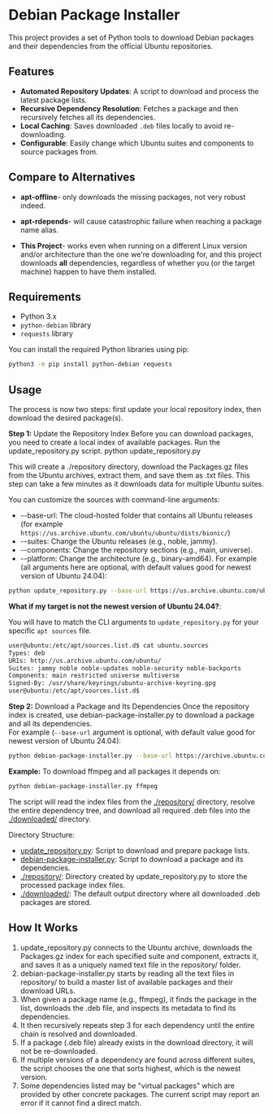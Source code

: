 # Debian Package Installer

This project provides a set of Python tools to download Debian packages and their dependencies from the official Ubuntu repositories.

## Features

-   **Automated Repository Updates**: A script to download and process the latest package lists.
-   **Recursive Dependency Resolution**: Fetches a package and then recursively fetches all its dependencies.
-   **Local Caching**: Saves downloaded `.deb` files locally to avoid re-downloading.
-   **Configurable**: Easily change which Ubuntu suites and components to source packages from.

## Compare to Alternatives

- **apt-offline**- only downloads the missing packages, not very robust indeed.

- **apt-rdepends**- will cause catastrophic failure when reaching a package name alias.

- **This Project**- works even when running on a different Linux version and/or architecture than the one we're downloading for, and this project downloads **all** dependencies, regardless of whether you (or the target machine) happen to have them installed.

## Requirements

-   Python 3.x
-   `python-debian` library
-   `requests` library

You can install the required Python libraries using pip:

```bash
python3 -m pip install python-debian requests
```

## Usage

The process is now two steps: first update your local repository index, then download the desired package(s).

**Step 1:** Update the Repository Index
Before you can download packages, you need to create a local index of available packages. Run the update_repository.py script.
python update_repository.py

This will create a ./repository directory, download the Packages.gz files from the Ubuntu archives, extract them, and save them as .txt files. This step can take a few minutes as it downloads data for multiple Ubuntu suites.

You can customize the sources with command-line arguments:
 * --base-url: The cloud-hosted folder that contains all Ubuntu releases (for example `https://us.archive.ubuntu.com/ubuntu/ubuntu/dists/bionic/`)
 * --suites: Change the Ubuntu releases (e.g., noble, jammy).
 * --components: Change the repository sections (e.g., main, universe).
 * --platform: Change the architecture (e.g., binary-amd64).
For example (all arguments here are optional, with default values good for newest version of Ubuntu 24.04):
```sh
python update_repository.py --base-url https://us.archive.ubuntu.com/ubuntu/dists --suites jammy noble noble-updates noble-security noble-backports --components main restricted universe multiverse
```

**What if my target is not the newest version of Ubuntu 24.04?**:

You will have to match the CLI arguments to `update_repository.py` for your specific `apt sources` file.
```sh
user@ubuntu:/etc/apt/sources.list.d$ cat ubuntu.sources
Types: deb
URIs: http://us.archive.ubuntu.com/ubuntu/
Suites: jammy noble noble-updates noble-security noble-backports
Components: main restricted universe multiverse
Signed-By: /usr/share/keyrings/ubuntu-archive-keyring.gpg
user@ubuntu:/etc/apt/sources.list.d$ 
```


**Step 2:** Download a Package and Its Dependencies
Once the repository index is created, use debian-package-installer.py to download a package and all its dependencies.\
For example (`--base-url` argument is optional, with default value good for newest version of Ubuntu 24.04):
```sh
python debian-package-installer.py --base-url https://archive.ubuntu.com/ubuntu --packages <package_name1> <package_name2> ...
```

**Example:** To download ffmpeg and all packages it depends on:
```sh
python debian-package-installer.py ffmpeg
```

The script will read the index files from the [./repository/](./repository/) directory, resolve the entire dependency tree, and download all required .deb files into the [./downloaded/](./downloaded/) directory.

Directory Structure:
 * [update_repository.py](./update_repository.py): Script to download and prepare package lists.
 * [debian-package-installer.py](debian-package-installer.py): Script to download a package and its dependencies.
 * [./repository/](./repository/): Directory created by update_repository.py to store the processed package index files.
 * [./downloaded/](./downloaded/): The default output directory where all downloaded .deb packages are stored.

## How It Works
 1. update_repository.py connects to the Ubuntu archive, downloads the Packages.gz index for each specified suite and component, extracts it, and saves it as a uniquely named text file in the repository/ folder.
 2. debian-package-installer.py starts by reading all the text files in repository/ to build a master list of available packages and their download URLs.
 3. When given a package name (e.g., ffmpeg), it finds the package in the list, downloads the .deb file, and inspects its metadata to find its dependencies.
 4. It then recursively repeats step 3 for each dependency until the entire chain is resolved and downloaded.
 5. If a package (.deb file) already exists in the download directory, it will not be re-downloaded.
 6. If multiple versions of a dependency are found across different suites, the script chooses the one that sorts highest, which is the newest version.
 7. Some dependencies listed may be "virtual packages" which are provided by other concrete packages. The current script may report an error if it cannot find a direct match.
